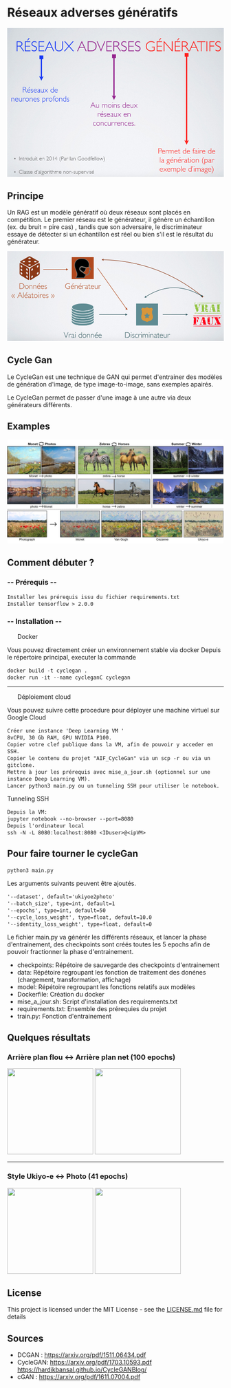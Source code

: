 # Réseaux adverses génératifs

![RAG](imgs/RAG.png?raw=true "RAG")

## Principe

Un RAG est un modèle génératif où deux réseaux sont placés en 
compétition.
Le premier réseau est le générateur, il génère un échantillon (ex. du bruit = pire cas)
, tandis que son adversaire, le discriminateur essaye de détecter si un échantillon est réel ou
 bien s'il est le résultat du générateur. 


![Principe RAG](imgs/RAGprincipe.png "Rag Principe") <!-- .element height="50%" width="50%" -->

## Cycle Gan
Le CycleGan est une technique de GAN qui permet d'entrainer
des modèles de génération d'image, de type image-to-image, sans exemples apairés.

Le CycleGan permet de passer d'une image à une autre via deux générateurs
différents.
 
## Examples
![Example cRAG](imgs/CycleGanExample.jpg "Example cRAG")


## Comment débuter ?

### -- Prérequis --

```
Installer les prérequis issu du fichier requirements.txt
Installer tensorflow > 2.0.0
```

### -- Installation --
<ul>
<p>
Docker
</p>
</ul>
Vous pouvez directement créer un environnement stable via docker
Depuis le répertoire principal, executer la commande

```
docker build -t cyclegan .
docker run -it --name cycleganC cyclegan
```
<hr>
<ul>
<p>
Déploiement cloud
</p>
</ul>

Vous pouvez suivre cette procedure pour déployer une machine virtuel sur Google Cloud
```
Créer une instance 'Deep Learning VM '
8vCPU, 30 Gb RAM, GPU NVIDIA P100.
Copier votre clef publique dans la VM, afin de pouvoir y acceder en SSH.
Copier le contenu du projet "AIF_CycleGan" via un scp -r ou via un gitclone.
Mettre à jour les prérequis avec mise_a_jour.sh (optionnel sur une instance Deep Learning VM).
Lancer python3 main.py ou un tunneling SSH pour utiliser le notebook.
```
Tunneling SSH
```
Depuis la VM: 
jupyter notebook --no-browser --port=8080
Depuis l'ordinateur local
ssh -N -L 8080:localhost:8080 <IDuser>@<ipVM>
```

## Pour faire tourner le cycleGan
```
python3 main.py
```
Les arguments suivants peuvent être ajoutés.
```
'--dataset', default='ukiyoe2photo'
'--batch_size', type=int, default=1
'--epochs', type=int, default=50
'--cycle_loss_weight', type=float, default=10.0
'--identity_loss_weight', type=float, default=0
```
Le fichier main.py va générér les différents réseaux, et lancer la phase d'entrainement, des checkpoints sont créés toutes les 5 epochs afin de pouvoir fractionner la phase d'entrainement.
<ul>
<li>checkpoints: Répétoire de sauvegarde des checkpoints d'entrainement</li>
<li>data: Répétoire regroupant les fonction de traitement des donénes (chargement, transformation, affichage)</li>
<li>model: Répétoire regroupant les fonctions relatifs aux modèles</li>
<li>Dockerfile: Création du docker</li>
<li>mise_a_jour.sh: Script d'installation des requirements.txt</li>
<li>requirements.txt: Ensemble des prérequies du projet</li>
<li>train.py: Fonction d'entrainement</li>
</ul>

## Quelques résultats

### Arrière plan flou <-> Arrière plan net (100 epochs)
<img src="imgs/output/blur/cgan.gif " width="200" height="200" />
<img src="imgs/output/blur/cganinv.gif " width="200" height="200" />

<hr>

### Style Ukiyo-e  <-> Photo (41 epochs)
<img src="imgs/output/Photo2style/dcgan.gif " width="200" height="200" />
<img src="imgs/output/Photo2style/dcganb.gif " width="200" height="200" />





## License

This project is licensed under the MIT License - see the [LICENSE.md](LICENSE.md) file for details

## Sources

* DCGAN : https://arxiv.org/pdf/1511.06434.pdf
* CycleGAN: https://arxiv.org/pdf/1703.10593.pdf
https://hardikbansal.github.io/CycleGANBlog/
* cGAN : https://arxiv.org/pdf/1611.07004.pdf
